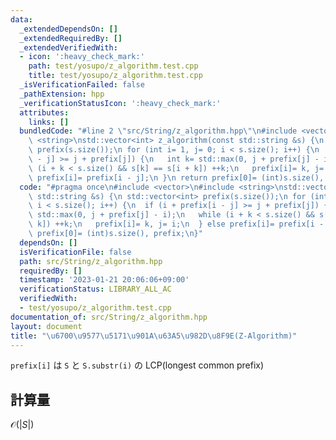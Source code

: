 ```yaml
---
data:
  _extendedDependsOn: []
  _extendedRequiredBy: []
  _extendedVerifiedWith:
  - icon: ':heavy_check_mark:'
    path: test/yosupo/z_algorithm.test.cpp
    title: test/yosupo/z_algorithm.test.cpp
  _isVerificationFailed: false
  _pathExtension: hpp
  _verificationStatusIcon: ':heavy_check_mark:'
  attributes:
    links: []
  bundledCode: "#line 2 \"src/String/z_algorithm.hpp\"\n#include <vector>\n#include\
    \ <string>\nstd::vector<int> z_algorithm(const std::string &s) {\n std::vector<int>\
    \ prefix(s.size());\n for (int i= 1, j= 0; i < s.size(); i++) {\n  if (i + prefix[i\
    \ - j] >= j + prefix[j]) {\n   int k= std::max(0, j + prefix[j] - i);\n   while\
    \ (i + k < s.size() && s[k] == s[i + k]) ++k;\n   prefix[i]= k, j= i;\n  } else\
    \ prefix[i]= prefix[i - j];\n }\n return prefix[0]= (int)s.size(), prefix;\n}\n"
  code: "#pragma once\n#include <vector>\n#include <string>\nstd::vector<int> z_algorithm(const\
    \ std::string &s) {\n std::vector<int> prefix(s.size());\n for (int i= 1, j= 0;\
    \ i < s.size(); i++) {\n  if (i + prefix[i - j] >= j + prefix[j]) {\n   int k=\
    \ std::max(0, j + prefix[j] - i);\n   while (i + k < s.size() && s[k] == s[i +\
    \ k]) ++k;\n   prefix[i]= k, j= i;\n  } else prefix[i]= prefix[i - j];\n }\n return\
    \ prefix[0]= (int)s.size(), prefix;\n}"
  dependsOn: []
  isVerificationFile: false
  path: src/String/z_algorithm.hpp
  requiredBy: []
  timestamp: '2023-01-21 20:06:06+09:00'
  verificationStatus: LIBRARY_ALL_AC
  verifiedWith:
  - test/yosupo/z_algorithm.test.cpp
documentation_of: src/String/z_algorithm.hpp
layout: document
title: "\u6700\u9577\u5171\u901A\u63A5\u982D\u8F9E(Z-Algorithm)"
---
```

`prefix[i]` は `S` と `S.substr(i)` の LCP(longest common prefix)
## 計算量
$\mathcal{O}(|S|)$